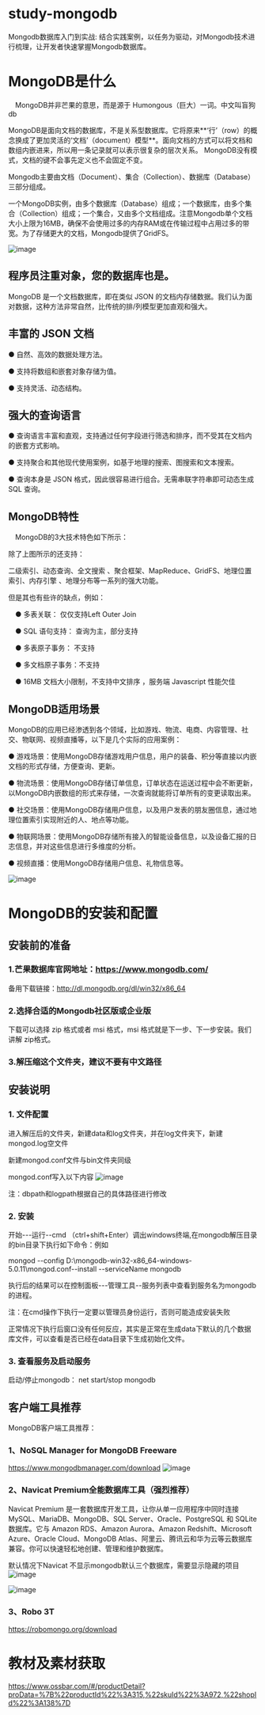 # study-mongodb

Mongodb数据库入门到实战: 结合实践案例，以任务为驱动，对Mongodb技术进行梳理，让开发者快速掌握Mongodb数据库。

# MongoDB是什么
　MongoDB并非芒果的意思，而是源于 Humongous（巨大）一词。中文叫盲狗db

MongoDB是面向文档的数据库，不是关系型数据库。它将原来**‘行’（row）的概念换成了更加灵活的‘文档’（document）模型**。面向文档的方式可以将文档和数组内嵌进来，所以用一条记录就可以表示很复杂的层次关系。 MongoDB没有模式，文档的键不会事先定义也不会固定不变。

Mongodb主要由文档（Document）、集合（Collection）、数据库（Database）三部分组成。

一个MongoDB实例，由多个数据库（Database）组成；一个数据库，由多个集合（Collection）组成；一个集合，又由多个文档组成。注意Mongodb单个文档大小上限为16MB，确保不会使用过多的内存RAM或在传输过程中占用过多的带宽。为了存储更大的文档，Mongodb提供了GridFS。

![image](https://user-images.githubusercontent.com/110378589/194085125-1c6a74ca-00c1-4866-8da2-64f1f85a2fa1.png)

## 程序员注重对象，您的数据库也是。

MongoDB 是一个文档数据库，即在类似 JSON 的文档内存储数据。我们认为面对数据，这种方法非常自然，比传统的排/列模型更加直观和强大。

## 丰富的 JSON 文档

● 自然、高效的数据处理方法。

● 支持将数组和嵌套对象存储为值。

● 支持灵活、动态结构。

## 强大的查询语言

● 查询语言丰富和直观，支持通过任何字段进行筛选和排序，而不受其在文档内的嵌套方式影响。

● 支持聚合和其他现代使用案例，如基于地理的搜索、图搜索和文本搜索。

● 查询本身是 JSON 格式，因此很容易进行组合。无需串联字符串即可动态生成 SQL 查询。

## MongoDB特性

　MongoDB的3大技术特色如下所示：

除了上图所示的还支持：

二级索引、动态查询、全文搜索 、聚合框架、MapReduce、GridFS、地理位置索引、内存引擎 、地理分布等一系列的强大功能。

但是其也有些许的缺点，例如：

　● 多表关联： 仅仅支持Left Outer Join

　● SQL 语句支持： 查询为主，部分支持

　● 多表原子事务： 不支持

　● 多文档原子事务：不支持

　● 16MB 文档大小限制，不支持中文排序 ，服务端 Javascript 性能欠佳
 
## MongoDB适用场景

MongoDB的应用已经渗透到各个领域，比如游戏、物流、电商、内容管理、社交、物联网、视频直播等，以下是几个实际的应用案例：

 ●  游戏场景：使用MongoDB存储游戏用户信息，用户的装备、积分等直接以内嵌文档的形式存储，方便查询、更新。

 ●  物流场景：使用MongoDB存储订单信息，订单状态在运送过程中会不断更新，以MongoDB内嵌数组的形式来存储，一次查询就能将订单所有的变更读取出来。

 ●  社交场景：使用MongoDB存储用户信息，以及用户发表的朋友圈信息，通过地理位置索引实现附近的人、地点等功能。

 ●  物联网场景：使用MongoDB存储所有接入的智能设备信息，以及设备汇报的日志信息，并对这些信息进行多维度的分析。

 ●  视频直播：使用MongoDB存储用户信息、礼物信息等。

![image](https://user-images.githubusercontent.com/110378589/194083181-4772c80d-7117-4e45-b698-4c5f738e0d01.png)

# MongoDB的安装和配置

## 安装前的准备

### 1.芒果数据库官网地址：https://www.mongodb.com/
备用下载链接：http://dl.mongodb.org/dl/win32/x86_64
### 2.选择合适的Mongodb社区版或企业版
下载可以选择 zip 格式或者 msi 格式，msi 格式就是下一步、下一步安装。我们讲解 zip格式。
### 3.解压缩这个文件夹，建议不要有中文路径

## 安装说明

### 1. 文件配置

进入解压后的文件夹，新建data和log文件夹，并在log文件夹下，新建mongod.log空文件

新建mongod.conf文件与bin文件夹同级

mongod.conf写入以下内容
![image](https://user-images.githubusercontent.com/110378589/194069719-e2f369a5-f2c7-4c27-b922-9ba7e2cdfd37.png)

注：dbpath和logpath根据自己的具体路径进行修改

### 2. 安装
开始---运行--cmd （ctrl+shift+Enter）调出windows终端,在mongodb解压目录的bin目录下执行如下命令：例如

mongod --config D:\mongodb-win32-x86_64-windows-5.0.11\mongod.conf--install --serviceName  mongodb

执行后的结果可以在控制面板---管理工具--服务列表中查看到服务名为mongodb的进程。

注：在cmd操作下执行一定要以管理员身份运行，否则可能造成安装失败

正常情况下执行后窗口没有任何反应，其实是正常在生成data下默认的几个数据库文件，可以查看是否已经在data目录下生成初始化文件。

### 3. 查看服务及启动服务
启动/停止mongodb：
net start/stop mongodb

## 客户端工具推荐

MongoDB客户端工具推荐：

### 1、NoSQL Manager for MongoDB Freeware

https://www.mongodbmanager.com/download
![image](https://user-images.githubusercontent.com/110378589/194070651-0eb146ab-9932-44e6-808b-40517f095bd3.png)


### 2、Navicat Premium全能数据库工具（强烈推荐）

Navicat Premium 是一套数据库开发工具，让你从单一应用程序中同时连接 MySQL、MariaDB、MongoDB、SQL Server、Oracle、PostgreSQL 和 SQLite 数据库。它与 Amazon RDS、Amazon Aurora、Amazon Redshift、Microsoft Azure、Oracle Cloud、MongoDB Atlas、阿里云、腾讯云和华为云等云数据库兼容。你可以快速轻松地创建、管理和维护数据库。

默认情况下Navicat 不显示mongodb默认三个数据库，需要显示隐藏的项目
![image](https://user-images.githubusercontent.com/110378589/194070888-f5197a6f-0841-41ec-8a7e-0fad9fa40e0e.png)

![image](https://user-images.githubusercontent.com/110378589/194070792-26c9c4bd-3400-4eca-b5db-34704c972f3f.png)


### 3、Robo 3T

https://robomongo.org/download

# 教材及素材获取
https://www.ossbar.com/#/productDetail?proData=%7B%22productId%22%3A315,%22skuId%22%3A972,%22shopId%22%3A138%7D

